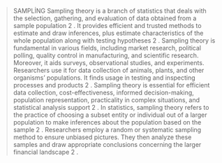 >SAMPLİNG
Sampling theory is a branch of statistics that deals with the selection, gathering, and evaluation of data obtained from a sample population
2
. It provides efficient and trusted methods to estimate and draw inferences, plus estimate characteristics of the whole population along with testing hypotheses
2
. Sampling theory is fundamental in various fields, including market research, political polling, quality control in manufacturing, and scientific research. Moreover, it aids surveys, observational studies, and experiments. Researchers use it for data collection of animals, plants, and other organisms’ populations. It finds usage in testing and inspecting processes and products
2
.
Sampling theory is essential for efficient data collection, cost-effectiveness, informed decision-making, population representation, practicality in complex situations, and statistical analysis support
2
. In statistics, sampling theory refers to the practice of choosing a subset entity or individual out of a larger population to make inferences about the population based on the sample
2
. Researchers employ a random or systematic sampling method to ensure unbiased pictures. They then analyze these samples and draw appropriate conclusions concerning the larger financial landscape
2
.
